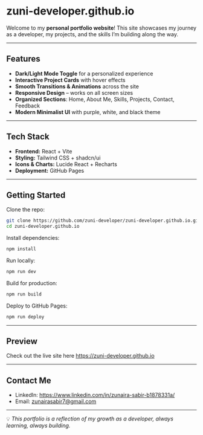 # zuni-developer.github.io

Welcome to my **personal portfolio website**!
This site showcases my journey as a developer, my projects, and the skills I’m building along the way.  

---

## Features
- **Dark/Light Mode Toggle** for a personalized experience  
- **Interactive Project Cards** with hover effects  
- **Smooth Transitions & Animations** across the site  
- **Responsive Design** – works on all screen sizes  
- **Organized Sections**: Home, About Me, Skills, Projects, Contact, Feedback  
- **Modern Minimalist UI** with purple, white, and black theme  

---

## Tech Stack
- **Frontend:** React + Vite  
- **Styling:** Tailwind CSS + shadcn/ui  
- **Icons & Charts:** Lucide React + Recharts  
- **Deployment:** GitHub Pages  

---

## Getting Started

Clone the repo:
```bash
git clone https://github.com/zuni-developer/zuni-developer.github.io.git
cd zuni-developer.github.io
```

Install dependencies:
```bash
npm install
```

Run locally:
```bash
npm run dev
```

Build for production:
```bash
npm run build
```

Deploy to GitHub Pages:
```bash
npm run deploy
```

---

## Preview
Check out the live site here https://zuni-developer.github.io

---

## Contact Me
- LinkedIn: https://www.linkedin.com/in/zunaira-sabir-b1878331a/
- Email: zunairasabir7@gmail.com  

---

💡 *This portfolio is a reflection of my growth as a developer, always learning, always building.*  
